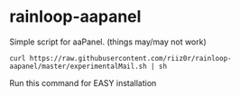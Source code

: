 # rainloop-aapanel
Simple script for aaPanel. (things may/may not work)

`curl https://raw.githubusercontent.com/riiz0r/rainloop-aapanel/master/experimentalMail.sh | sh`

Run this command for EASY installation
